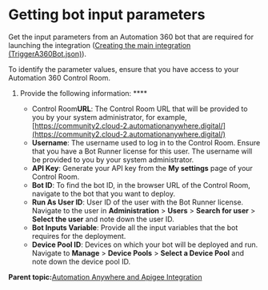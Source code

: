 # Getting bot input parameters

Get the input parameters from an Automation 360 bot that are required for launching the integration \([Creating the main integration \(TriggerA360Bot.json\)](creating-main-integration.md)\).

To identify the parameter values, ensure that you have access to your Automation 360 Control Room.

1.  Provide the following information: ****

    -   Control Room**URL**: The Control Room URL that will be provided to you by your system administrator, for example, [https://community2.cloud-2.automationanywhere.digital/](https://community2.cloud-2.automationanywhere.digital/)
    -   **Username**: The username used to log in to the Control Room. Ensure that you have a Bot Runner license for this user. The username will be provided to you by your system administrator.
    -   **API Key**: Generate your API key from the **My settings** page of your Control Room.
    -   **Bot ID**: To find the bot ID, in the browser URL of the Control Room, navigate to the bot that you want to deploy.
    -   **Run As User ID**: User ID of the user with the Bot Runner license. Navigate to the user in **Administration** \> **Users** \> **Search for user** \> **Select the user** and note down the user ID.
    -   **Bot Inputs Variable**: Provide all the input variables that the bot requires for the deployment.
    -   **Device Pool ID**: Devices on which your bot will be deployed and run. Navigate to **Manage** \> **Device Pools** \> **Select a Device Pool** and note down the device pool ID.

**Parent topic:**[Automation Anywhere and Apigee Integration](../A360-Apigee-Integration/a360-apigee-integration.md)

